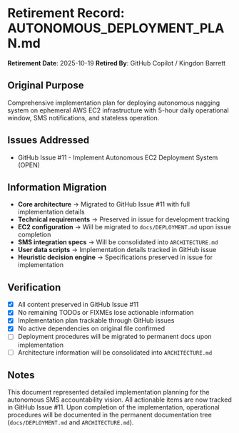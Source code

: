 # Retirement Record: AUTONOMOUS_DEPLOYMENT_PLAN.md

**Retirement Date**: 2025-10-19
**Retired By**: GitHub Copilot / Kingdon Barrett

## Original Purpose
Comprehensive implementation plan for deploying autonomous nagging system on ephemeral AWS EC2 infrastructure with 5-hour daily operational window, SMS notifications, and stateless operation.

## Issues Addressed
- GitHub Issue #11 - Implement Autonomous EC2 Deployment System (OPEN)

## Information Migration
- **Core architecture** → Migrated to GitHub Issue #11 with full implementation details
- **Technical requirements** → Preserved in issue for development tracking
- **EC2 configuration** → Will be migrated to `docs/DEPLOYMENT.md` upon issue completion
- **SMS integration specs** → Will be consolidated into `ARCHITECTURE.md`
- **User data scripts** → Implementation details tracked in GitHub issue
- **Heuristic decision engine** → Specifications preserved in issue for implementation

## Verification
- [x] All content preserved in GitHub Issue #11
- [x] No remaining TODOs or FIXMEs lose actionable information
- [x] Implementation plan trackable through GitHub issues
- [x] No active dependencies on original file confirmed
- [ ] Deployment procedures will be migrated to permanent docs upon implementation
- [ ] Architecture information will be consolidated into `ARCHITECTURE.md`

## Notes
This document represented detailed implementation planning for the autonomous SMS accountability vision. All actionable items are now tracked in GitHub Issue #11. Upon completion of the implementation, operational procedures will be documented in the permanent documentation tree (`docs/DEPLOYMENT.md` and `ARCHITECTURE.md`).